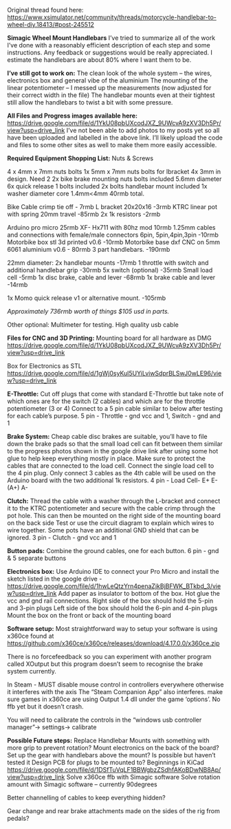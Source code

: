 Original thread found here: https://www.xsimulator.net/community/threads/motorcycle-handlebar-to-wheel-diy.18413/#post-245512

**Simagic Wheel Mount Handlebars**
I’ve tried to summarize all of the work I’ve done with a reasonably efficient description of each step and some instructions. Any feedback or suggestions would be really appreciated. I estimate the handlebars are about 80% where I want them to be.




**I’ve still got to work on:**
The clean look of the whole system – the wires, electronics box and general vibe of the aluminium
The mounting of the linear potentiometer – I messed up the measurements (now adjusted for their correct width in the file)
The handlebar mounts even at their tightest still allow the handlebars to twist a bit with some pressure.






**All Files and Progress images available here:**
https://drive.google.com/file/d/1YkU08pbUXcodJXZ_9UWcvA9zXV3Dh5Pr/view?usp=drive_link
I’ve not been able to add photos to my posts yet so all have been uploaded and labelled in the above link. I’ll likely upload the code and files to some other sites as well to make them more easily accessible.





**Required Equipment Shopping List:**
Nuts & Screws

4 x 4mm x 7mm nuts bolts
1x 5mm x 7mm nuts bolts for lbracket
4x 3mm in design. Need 2
2x bike brake mounting nuts bolts included 5.6mm diameter
6x quick release 1 bolts included
2x bolts handlebar mount included
1x washer diameter core 1.4mm<4mm
40rmb total.


Bike Cable crimp tie off - 7rmb
L bracket 20x20x16 -3rmb
KTRC linear pot with spring 20mm travel -85rmb
2x 1k resistors -2rmb

Arduino pro micro 25rmb
XF- Hx711 with 80hz mod 10rmb
1.25mm cables and connections with female/male connectors 6pin, 5pin,4pin,3pin -10rmb
Motorbike box stl 3d printed v0.6 -10rmb
Motorbike base dxf CNC on 5mm 6061 aluminium v0.6 - 80rmb
3 part handlebars. -190rmb

22mm diameter:
2x handlebar mounts -17rmb
1 throttle with switch and additional handlebar grip -30rmb
5x switch (optional) -35rmb
Small load cell -5rmb
1x disc brake, cable and lever -68rmb
1x brake cable and lever -14rmb

1x Momo quick release v1 or alternative mount. -105rmb


_Approximately 736rmb worth of things_
_$105 usd in parts._


Other optional: Multimeter for testing.
High quality usb cable






**Files for CNC and 3D Printing:**
Mounting board for all hardware as DMG
https://drive.google.com/file/d/1YkU08pbUXcodJXZ_9UWcvA9zXV3Dh5Pr/view?usp=drive_link

Box for Electronics as STL
https://drive.google.com/file/d/1gWj0syKul5UYiLviwSdprBLSwJ0wLE96/view?usp=drive_link




**E-Throttle:**
Cut off plugs that come with standard E-Throttle but take note of which ones are for the switch (2 cables) and which are for the throttle potentiometer (3 or 4)
Connect to a 5 pin cable similar to below after testing for each cable’s purpose.
5 pin - Throttle - gnd vcc and 1, Switch - gnd and 1




**Brake System:**
Cheap cable disc brakes are suitable, you’ll have to file down the brake pads so that the small load cell can fit between them similar to the progress photos shown in the google drive link after using some hot glue to help keep everything mostly in place.
Make sure to protect the cables that are connected to the load cell.
Connect the single load cell to the 4 pin plug. Only connect 3 cables as the 4th cable will be used on the Arduino board with the two additional 1k resistors.
4 pin - Load Cell- E+ E- (A+) A-




**Clutch:**
Thread the cable with a washer through the L-bracket and connect it to the KTRC potentiometer and secure with the cable crimp through the pot hole.
This can then be mounted on the right side of the mounting board on the back side
Test or use the circuit diagram to explain which wires to wire together. Some pots have an additional GND shield that can be ignored.
3 pin - Clutch - gnd vcc and 1




**Button pads:**
Combine the ground cables, one for each button.
6 pin - gnd & 5 separate buttons




**Electronics box:**
Use Arduino IDE to connect your Pro Micro and install the sketch listed in the google drive - https://drive.google.com/file/d/1hwLeQtzYrn4penaZjkBjBFWK_BTkbd_3/view?usp=drive_link
Add paper as insulator to bottom of the box.
Hot glue the vcc and gnd rail connections.
Right side of the box should hold the 5-pin and 3-pin plugs
Left side of the box should hold the 6-pin and 4-pin plugs
Mount the box on the front or back of the mounting board





**Software setup:**
Most straightforward way to setup your software is using x360ce found at
https://github.com/x360ce/x360ce/releases/download/4.17.0.0/x360ce.zip

There is no forcefeedback so you can experiment with another program called XOutput but this program doesn’t seem to recognise the brake system currently.

In Steam - MUST disable mouse control in controllers everywhere otherwise it interferes with the axis
The “Steam Companion App” also interferes. make sure games in x360ce are using Output 1.4 dll under the game ‘options’. No ffb yet but it doesn’t crash.

You will need to calibrate the controls in the “windows usb controller manager”-> settings-> calibrate






**Possible Future steps:**
Replace Handlebar Mounts with something with more grip to prevent rotation?
Mount electronics on the back of the board?
Set up the gear with handlebars above the mount? Is possible but haven’t tested it
Design PCB for plugs to be mounted to? Beginnings in KiCad https://drive.google.com/file/d/1DSfTuVqLF1BBWgbzZSdhfAKoBDwNB8Ap/view?usp=drive_link
Solve x360ce ffb with Simagic software
Solve rotation amount with Simagic software – currently 90degrees

Better channelling of cables to keep everything hidden?

Gear change and rear brake attachments made on the sides of the rig from pedals?
